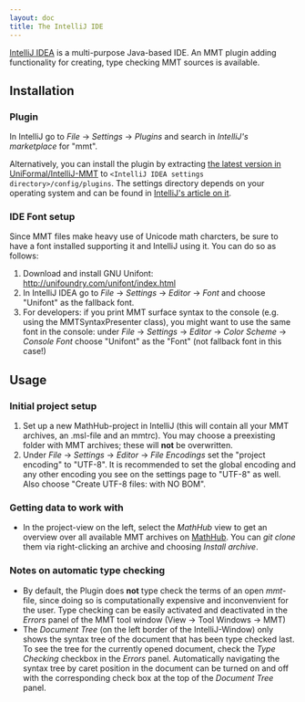 ```yaml
---
layout: doc
title: The IntelliJ IDE
---
```

[IntelliJ IDEA](https://www.jetbrains.com/idea/) is a multi-purpose Java-based IDE. An MMT plugin adding functionality for creating, type checking MMT sources is available.

## Installation

### Plugin

In IntelliJ go to *File* -> *Settings* -> *Plugins* and search in *IntelliJ's marketplace* for "mmt".

Alternatively, you can install the plugin by extracting [the latest version in UniFormal/IntelliJ-MMT](https://github.com/UniFormal/IntelliJ-MMT/tree/master/build/distributions) to `<IntelliJ IDEA settings directory>/config/plugins`. The settings directory depends on your operating system and can be found in [IntelliJ's article on it](https://intellij-support.jetbrains.com/hc/en-us/articles/206544519-Directories-used-by-the-IDE-to-store-settings-caches-plugins-and-logs).

### IDE Font setup

Since MMT files make heavy use of Unicode math charcters, be sure to have a font installed supporting it and IntelliJ using it. You can do so as follows:

1. Download and install GNU Unifont: http://unifoundry.com/unifont/index.html
2. In IntelliJ IDEA go to *File* -> *Settings* -> *Editor* -> *Font* and choose "Unifont" as the fallback font.
3. For developers: if you print MMT surface syntax to the console (e.g. using the MMTSyntaxPresenter class), you might want to use the same font in the console: under *File* -> *Settings* -> *Editor* -> *Color Scheme* -> *Console Font* choose "Unifont" as the "Font" (not fallback font in this case!)

## Usage

### Initial project setup

1. Set up a new MathHub-project in IntelliJ (this will contain all your MMT archives, an .msl-file and an mmtrc). You may choose a preexisting folder with MMT archives; these will **not** be overwritten.
2. Under *File* -> *Settings* -> *Editor* -> *File Encodings* set the "project encoding" to "UTF-8". It is recommended to set the global encoding and any other encoding you see on the settings page to "UTF-8" as well. Also choose "Create UTF-8 files: with NO BOM".

### Getting data to work with

- In the project-view on the left, select the *MathHub* view to get an overview over all available MMT archives on 
[MathHub](http://gl.mathhub.info). You can *git clone* them via right-clicking an archive and choosing *Install archive*.

### Notes on automatic type checking

- By default, the Plugin does **not** type check the terms of an open *mmt*-file, since doing so is computationally expensive and inconvenvient for the user. Type checking can be easily activated and deactivated in the *Errors* panel of the MMT tool window (View -> Tool Windows -> MMT)
- The *Document Tree* (on the left border of the IntelliJ-Window) only shows the syntax tree of the document that has been type checked last. To see the tree for the currently opened document, check the *Type Checking* checkbox in the *Errors* panel. Automatically navigating the syntax tree by caret position in the document can be turned on and off with the corresponding check box at the top of the *Document Tree* panel.
